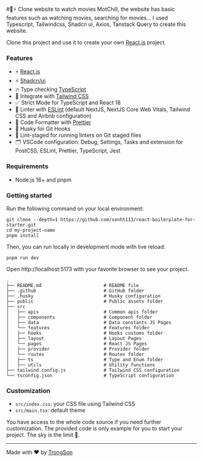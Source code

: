 #🚀⚡ Clone website to watch movies MotChill, the website has basic features such as watching movies, searching for movies... I used Typescript, Tailwindcss, Shadcn ui, Axios, Tanstack Query to create this website.





Clone this project and use it to create your own [React.js](https://nextjs.org) project.

### Features

- ⚡ [React.js](https://react.dev/)
- ⚡ [Shadcn/ui](https://ui.shadcn.com/)
- 🔥 Type checking [TypeScript](https://www.typescriptlang.org)
- 💎 Integrate with [Tailwind CSS](https://tailwindcss.com)
- ✅ Strict Mode for TypeScript and React 18
- 📏 Linter with [ESLint](https://eslint.org) (default NextJS, NextJS Core Web Vitals, Tailwind CSS and Airbnb configuration)
- 💖 Code Formatter with [Prettier](https://prettier.io)
- 🦊 Husky for Git Hooks
- 🚫 Lint-staged for running linters on Git staged files
- 🗂 VSCode configuration: Debug, Settings, Tasks and extension for PostCSS, ESLint, Prettier, TypeScript, Jest

### Requirements

- Node.js 16+ and pnpm

### Getting started

Run the following command on your local environment:

```shell
git clone --depth=1 https://github.com/sonht113/react-boilerplate-for-starter.git
cd my-project-name
pnpm install
```

Then, you can run locally in development mode with live reload:

```shell
pnpm run dev
```

Open http://localhost:5173 with your favorite browser to see your project.

```shell
.
├── README.md                       # README file
├── .github                         # GitHub folder
├── .husky                          # Husky configuration
├── public                          # Public assets folder
├── src
│   ├── apis                        # Common apis folder
│   ├── components                  # Component folder
│   ├── data                        # Data constants JS Pages
│   └── features                    # Features folder
│   ├── hooks                       # Hooks customs folder
│   ├── layout                      # Layout Pages
│   └── pages                       # React JS Pages
│   ├── provider                    # Provider folder
│   └── routes                      # Routes folder
│   ├── ts                          # Type and Enum folder
│   ├── utils                       # Utility functions
├── tailwind.config.js              # Tailwind CSS configuration
└── tsconfig.json                   # TypeScript configuration
```

### Customization

- `src/index.css`: your CSS file using Tailwind CSS
- `src/main.tsx`: default theme

You have access to the whole code source if you need further customization. The provided code is only example for you to start your project. The sky is the limit 🚀.

---

Made with ♥ by [TrongSon](https://www.facebook.com/profile.php?id=100032736788526&locale=vi_VN)
